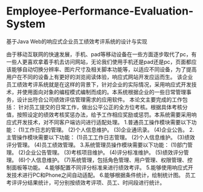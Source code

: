 # Employee-Performance-Evaluation-System
基于Java Web的响应式企业员工绩效考评系统的设计与实现

由于移动互联网的快速发展，手机、pad等移动设备在一些方面逐步取代了pc，有一些人更喜欢拿着手机去访问网站，无论我们使用手机还是pad还是pc，页面都应该能够自动切换分辨率、图片尺寸及相关脚本功能等，以适应不同设备，为了提高用户在不同的设备上有更好的浏览阅读体验，响应式网站开发应运而生。
该企业员工绩效考评系统就是在这样的背景下，针对企业的实际情况，采用响应式开发技术，并使用面向对象的编程模式编制而成的。本系统根据企业的一些日常管理事务，设计出符合公司绩效评估管理需求的应用软件。
本论文主要完成的工作包括：
针对员工提交的日常工作，做出公平公正的全方位考核。根据具体考核分值，按照设定的绩效考核奖惩办法，给予工作相应奖励或惩罚。本系统需要采用响应式开发技术，对不同客户端访问进行适配处理。
1.普通员工操作模块需要以下功能：
(1)工作日志的管理。
(2)个人信息维护。
(3)企业通讯录。
(4)企业公告。
2.主管操作模块需要以下功能：
(1)员工工作日志管理。
(2)个人信息维护。
(3)绩效评分管理。
(4)员工绩效管理。
3.系统管理员操作模块需要以下功能：
(1)部门管理。
(2)企业公告管理。
(3)考核项目维护。
(4)评分标准维护。
(5)绩效评分管理。
(6)个人信息维护。
(7)系统管理，包括角色管理、用户管理、权限管理、控制面板等功能。
4.能够配置不同评分标准来进行绩效考评。
5.能够使用响应式开发技术进行PC和Phone之间自动适配。
6.能够根据条件统计，绘制统计图。
员工考评评分结果统计，可分别按绩效考评项、员工、时间段进行统计。
